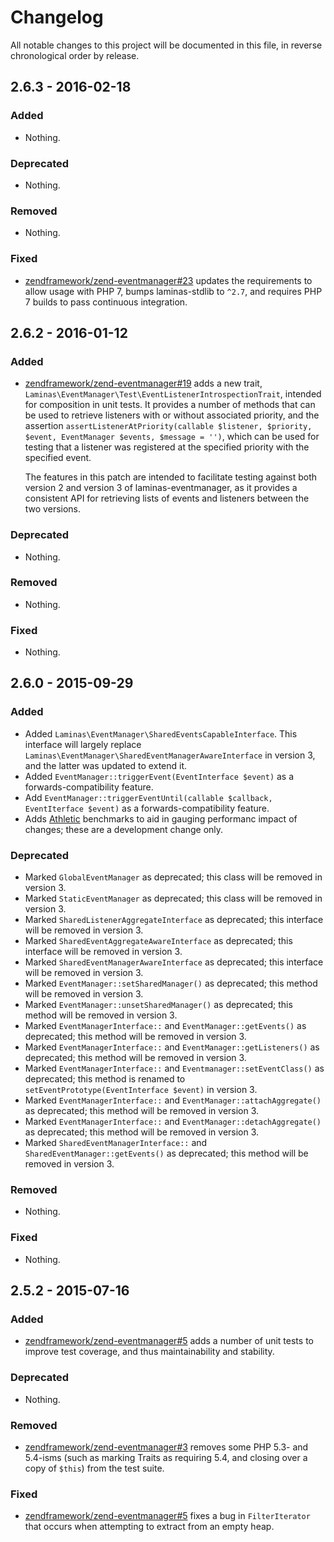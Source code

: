 # Changelog

All notable changes to this project will be documented in this file, in reverse chronological order by release.

## 2.6.3 - 2016-02-18

### Added

- Nothing.

### Deprecated

- Nothing.

### Removed

- Nothing.

### Fixed

- [zendframework/zend-eventmanager#23](https://github.com/zendframework/zend-eventmanager/pull/23) updates the
  requirements to allow usage with PHP 7, bumps laminas-stdlib to `^2.7`, and
  requires PHP 7 builds to pass continuous integration.

## 2.6.2 - 2016-01-12

### Added

- [zendframework/zend-eventmanager#19](https://github.com/zendframework/zend-eventmanager/pull/19) adds a new
  trait, `Laminas\EventManager\Test\EventListenerIntrospectionTrait`, intended for
  composition in unit tests. It provides a number of methods that can be used
  to retrieve listeners with or without associated priority, and the assertion
  `assertListenerAtPriority(callable $listener, $priority, $event, EventManager $events, $message = '')`,
  which can be used for testing that a listener was registered at the specified
  priority with the specified event.

  The features in this patch are intended to facilitate testing against both
  version 2 and version 3 of laminas-eventmanager, as it provides a consistent API
  for retrieving lists of events and listeners between the two versions.

### Deprecated

- Nothing.

### Removed

- Nothing.

### Fixed

- Nothing.

## 2.6.0 - 2015-09-29

### Added

- Added `Laminas\EventManager\SharedEventsCapableInterface`. This interface will
  largely replace `Laminas\EventManager\SharedEventManagerAwareInterface` in
  version 3, and the latter was updated to extend it.
- Added `EventManager::triggerEvent(EventInterface $event)` as a
  forwards-compatibility feature.
- Add `EventManager::triggerEventUntil(callable $callback, EventIterface $event)`
  as a forwards-compatibility feature.
- Adds [Athletic](https://github.com/polyfractal/athletic) benchmarks to aid in
  gauging performanc impact of changes; these are a development change only.

### Deprecated

- Marked `GlobalEventManager` as deprecated; this class will be removed in
  version 3.
- Marked `StaticEventManager` as deprecated; this class will be removed in
  version 3.
- Marked `SharedListenerAggregateInterface` as deprecated; this interface will
  be removed in version 3.
- Marked `SharedEventAggregateAwareInterface` as deprecated; this interface will
  be removed in version 3.
- Marked `SharedEventManagerAwareInterface` as deprecated; this interface will
  be removed in version 3.
- Marked `EventManager::setSharedManager()` as deprecated; this method will be
  removed in version 3.
- Marked `EventManager::unsetSharedManager()` as deprecated; this method will be
  removed in version 3.
- Marked `EventManagerInterface::` and `EventManager::getEvents()` as
  deprecated; this method will be removed in version 3.
- Marked `EventManagerInterface::` and `EventManager::getListeners()` as
  deprecated; this method will be removed in version 3.
- Marked `EventManagerInterface::` and `Eventmanager::setEventClass()` as
  deprecated; this method is renamed to `setEventPrototype(EventInterface $event)`
  in version 3.
- Marked `EventManagerInterface::` and `EventManager::attachAggregate()` as
  deprecated; this method will be removed in version 3.
- Marked `EventManagerInterface::` and `EventManager::detachAggregate()` as
  deprecated; this method will be removed in version 3.
- Marked `SharedEventManagerInterface::` and `SharedEventManager::getEvents()`
  as deprecated; this method will be removed in version 3.

### Removed

- Nothing.

### Fixed

- Nothing.

## 2.5.2 - 2015-07-16

### Added

- [zendframework/zend-eventmanager#5](https://github.com/zendframework/zend-eventmanager/pull/5) adds a number
  of unit tests to improve test coverage, and thus maintainability and
  stability.

### Deprecated

- Nothing.

### Removed

- [zendframework/zend-eventmanager#3](https://github.com/zendframework/zend-eventmanager/pull/3) removes some
  PHP 5.3- and 5.4-isms (such as marking Traits as requiring 5.4, and closing
  over a copy of `$this`) from the test suite.

### Fixed

- [zendframework/zend-eventmanager#5](https://github.com/zendframework/zend-eventmanager/pull/5) fixes a bug in
  `FilterIterator` that occurs when attempting to extract from an empty heap.
